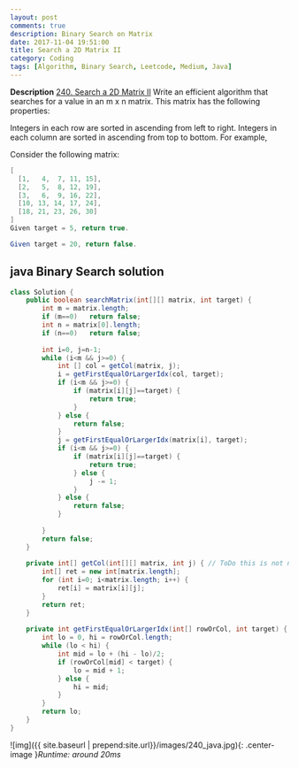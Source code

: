 ```yaml
---
layout: post
comments: true
description: Binary Search on Matrix
date: 2017-11-04 19:51:00
title: Search a 2D Matrix II
category: Coding
tags: [Algorithm, Binary Search, Leetcode, Medium, Java]
---
```


**Description**
[240. Search a 2D Matrix II](https://leetcode.com/problems/search-a-2d-matrix-ii/description/)
Write an efficient algorithm that searches for a value in an m x n matrix. This matrix has the following properties:

Integers in each row are sorted in ascending from left to right.
Integers in each column are sorted in ascending from top to bottom.
For example,

Consider the following matrix:
```java
[
  [1,   4,  7, 11, 15],
  [2,   5,  8, 12, 19],
  [3,   6,  9, 16, 22],
  [10, 13, 14, 17, 24],
  [18, 21, 23, 26, 30]
]
Given target = 5, return true.

Given target = 20, return false.
```


## java Binary Search solution

```java
class Solution {
    public boolean searchMatrix(int[][] matrix, int target) {
        int m = matrix.length;
        if (m==0)   return false;
        int n = matrix[0].length;
        if (n==0)   return false;
        
        int i=0, j=n-1;
        while (i<m && j>=0) {
            int [] col = getCol(matrix, j);
            i = getFirstEqualOrLargerIdx(col, target);
            if (i<m && j>=0) {
                if (matrix[i][j]==target) {
                    return true;
                }
            } else {
                return false;
            }
            j = getFirstEqualOrLargerIdx(matrix[i], target);
            if (i<m && j>=0) {
                if (matrix[i][j]==target) {
                    return true;
                } else {
                    j -= 1;
                }
            } else {
                return false;
            }
            
        }    
        return false;
    }
    
    private int[] getCol(int[][] matrix, int j) { // ToDo this is not necessary
        int[] ret = new int[matrix.length];
        for (int i=0; i<matrix.length; i++) {
            ret[i] = matrix[i][j];
        }
        return ret;
    }
    
    private int getFirstEqualOrLargerIdx(int[] rowOrCol, int target) { // ToDo narrow the search scope
        int lo = 0, hi = rowOrCol.length;
        while (lo < hi) {
            int mid = lo + (hi - lo)/2;
            if (rowOrCol[mid] < target) {
                lo = mid + 1;
            } else {
                hi = mid;
            }
        }
        return lo;
    }
}                
```
![img]({{ site.baseurl | prepend:site.url}}/images/240_java.jpg){: .center-image }*Runtime: around 20ms*
